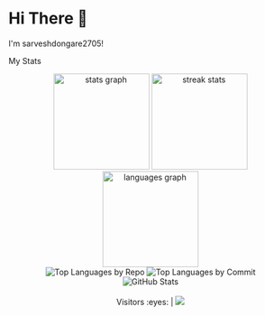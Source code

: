 # Hi There 👋

I'm sarveshdongare2705!

My Stats
<div align="center">
  <img src="https://github-readme-stats.vercel.app/api?username=sarveshdongare2705&hide_title=false&hide_rank=false&show_icons=true&include_all_commits=true&count_private=true&disable_animations=false&theme=dracula&locale=en&hide_border=false&bg_color=30,161b22,0d1117&title_color=fff&text_color=fff" height="170" alt="stats graph" />
  <img src="https://github-readme-streak-stats.herokuapp.com/?user=sarveshdongare2705&theme=dark&background=161b22&background2=0d1117&ring=ffffff&fire=ffffff&currStreakLabel=ffffff&sideLabels=ffffff&sideNums=ffffff&dates=ffffff" alt="streak stats" height="170" />
  <img src="https://github-readme-stats.vercel.app/api/top-langs?username=sarveshdongare2705&locale=en&hide_title=false&layout=compact&card_width=320&langs_count=5&theme=dracula&hide_border=false&bg_color=30,161b22,0d1117&title_color=fff&text_color=fff" height="170" alt="languages graph" />
</div>
<div align="center">
  <img src="https://github-profile-summary-cards.vercel.app/api/cards/repos-per-language?username=sarveshdongare2705&theme=github_dark" alt="Top Languages by Repo" />
  <img src="https://github-profile-summary-cards.vercel.app/api/cards/most-commit-language?username=sarveshdongare2705&theme=github_dark" alt="Top Languages by Commit" />
</div>
<div align="center">
  <img src="https://github-profile-summary-cards.vercel.app/api/cards/profile-details?username=sarveshdongare2705&theme=github_dark" alt="GitHub Stats" />
</div>
<br>

<div align="center">
  Visitors :eyes: | <img src="https://profile-counter.glitch.me/sarveshdongare2705/count.svg?"  />
</div>
